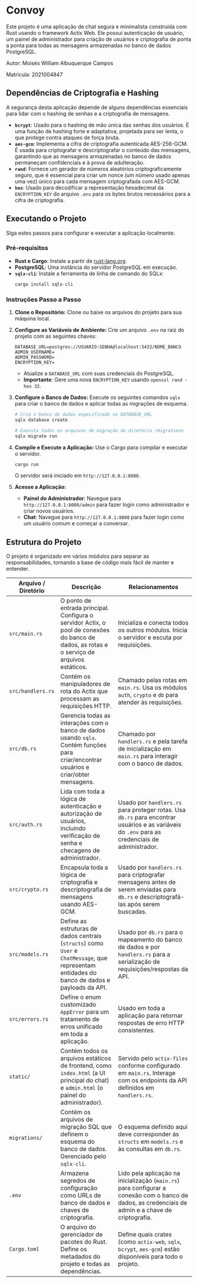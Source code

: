 # Convoy

Este projeto é uma aplicação de chat segura e minimalista construída com Rust usando o framework Actix Web. Ele possui autenticação de usuário, um painel de administrador para criação de usuários e criptografia de ponta a ponta para todas as mensagens armazenadas no banco de dados PostgreSQL.

Autor: Moisés William Albuquerque Campos

Matrícula: 2021004847

## Dependências de Criptografia e Hashing

A segurança desta aplicação depende de alguns dependências essenciais para lidar com o hashing de senhas e a criptografia de mensagens.

* **`bcrypt`**: Usado para o hashing de mão única das senhas dos usuários. É uma função de hashing forte e adaptativa, projetada para ser lenta, o que protege contra ataques de força bruta.
* **`aes-gcm`**: Implementa a cifra de criptografia autenticada AES-256-GCM. É usada para criptografar e descriptografar o conteúdo das mensagens, garantindo que as mensagens armazenadas no banco de dados permaneçam confidenciais e à prova de adulteração.
* **`rand`**: Fornece um gerador de números aleatórios criptograficamente seguro, que é essencial para criar um nonce (um número usado apenas uma vez) único para cada mensagem criptografada com AES-GCM.
* **`hex`**: Usado para decodificar a representação hexadecimal da `ENCRYPTION_KEY` do arquivo `.env` para os bytes brutos necessários para a cifra de criptografia.

## Executando o Projeto

Siga estes passos para configurar e executar a aplicação localmente.

### Pré-requisitos

* **Rust e Cargo**: Instale a partir de [rust-lang.org](https://www.rust-lang.org/tools/install).
* **PostgreSQL**: Uma instância do servidor PostgreSQL em execução.
* **`sqlx-cli`**: Instale a ferramenta de linha de comando do SQLx:
    ```bash
    cargo install sqlx-cli
    ```

### Instruções Passo a Passo

1.  **Clone o Repositório:**
    Clone ou baixe os arquivos do projeto para sua máquina local.

2.  **Configure as Variáveis de Ambiente:**
    Crie um arquivo `.env` na raiz do projeto com as seguintes chaves:

    ```
    DATABASE_URL=postgres://USUARIO:SENHA@localhost:5432/NOME_BANCO
    ADMIN_USERNAME=
    ADMIN_PASSWORD=
    ENCRYPTION_KEY=
    ```
    * Atualize a `DATABASE_URL` com suas credenciais do PostgreSQL.
    * **Importante**: Gere uma nova `ENCRYPTION_KEY` usando `openssl rand -hex 32`.

3.  **Configure o Banco de Dados:**
    Execute os seguintes comandos `sqlx` para criar o banco de dados e aplicar todas as migrações de esquema.

    ```bash
    # Cria o banco de dados especificado na DATABASE_URL
    sqlx database create

    # Executa todos os arquivos de migração do diretório /migrations
    sqlx migrate run
    ```

4.  **Compile e Execute a Aplicação:**
    Use o Cargo para compilar e executar o servidor.

    ```bash
    cargo run
    ```
    O servidor será iniciado em `http://127.0.0.1:8080`.

5.  **Acesse a Aplicação:**
    * **Painel do Administrador**: Navegue para `http://127.0.0.1:8080/admin` para fazer login como administrador e criar novos usuários.
    * **Chat**: Navegue para `http://127.0.0.1:8080` para fazer login como um usuário comum e começar a conversar.

## Estrutura do Projeto

O projeto é organizado em vários módulos para separar as responsabilidades, tornando a base de código mais fácil de manter e entender.

| Arquivo / Diretório            | Descrição                                                                                                                                | Relacionamentos                                                                                                                                  |
| ------------------------------ | ---------------------------------------------------------------------------------------------------------------------------------------- | ---------------------------------------------------------------------------------------------------------------------------------------------- |
| `src/main.rs`                  | O ponto de entrada principal. Configura o servidor Actix, o pool de conexões do banco de dados, as rotas e o serviço de arquivos estáticos. | Inicializa e conecta todos os outros módulos. Inicia o servidor e escuta por requisições.                                                        |
| `src/handlers.rs`              | Contém os manipuladores de rota do Actix que processam as requisições HTTP.                                                              | Chamado pelas rotas em `main.rs`. Usa os módulos `auth`, `crypto` e `db` para atender às requisições.                                        |
| `src/db.rs`                    | Gerencia todas as interações com o banco de dados usando `sqlx`. Contém funções para criar/encontrar usuários e criar/obter mensagens.   | Chamado por `handlers.rs` e pela tarefa de inicialização em `main.rs` para interagir com o banco de dados.                                     |
| `src/auth.rs`                  | Lida com toda a lógica de autenticação e autorização de usuários, incluindo verificação de senha e checagens de administrador.            | Usado por `handlers.rs` para proteger rotas. Usa `db.rs` para encontrar usuários e as variáveis do `.env` para as credenciais de administrador. |
| `src/crypto.rs`                | Encapsula toda a lógica de criptografia e descriptografia de mensagens usando AES-GCM.                                                   | Usado por `handlers.rs` para criptografar mensagens antes de serem enviadas para `db.rs` e descriptografá-las após serem buscadas.               |
| `src/models.rs`                | Define as estruturas de dados centrais (`structs`) como `User` e `ChatMessage`, que representam entidades do banco de dados e payloads da API. | Usado por `db.rs` para o mapeamento do banco de dados e por `handlers.rs` para a serialização de requisições/respostas da API.                |
| `src/errors.rs`                | Define o enum customizado `AppError` para um tratamento de erros unificado em toda a aplicação.                                          | Usado em toda a aplicação para retornar respostas de erro HTTP consistentes.                                                                    |
| `static/`                      | Contém todos os arquivos estáticos de frontend, como `index.html` (a UI principal do chat) e `admin.html` (o painel do administrador).      | Servido pelo `actix-files` conforme configurado em `main.rs`. Interage com os endpoints da API definidos em `handlers.rs`.                    |
| `migrations/`                  | Contém os arquivos de migração SQL que definem o esquema do banco de dados. Gerenciado pelo `sqlx-cli`.                                   | O esquema definido aqui deve corresponder às `structs` em `models.rs` e às consultas em `db.rs`.                                                |
| `.env`                         | Armazena segredos de configuração como URLs de banco de dados e chaves de criptografia.                                                  | Lido pela aplicação na inicialização (`main.rs`) para configurar a conexão com o banco de dados, as credenciais de admin e a chave de criptografia. |
| `Cargo.toml`                   | O arquivo do gerenciador de pacotes do Rust. Define os metadados do projeto e todas as dependências.                                     | Define quais crates (como `actix-web`, `sqlx`, `bcrypt`, `aes-gcm`) estão disponíveis para todo o projeto.                                    |


